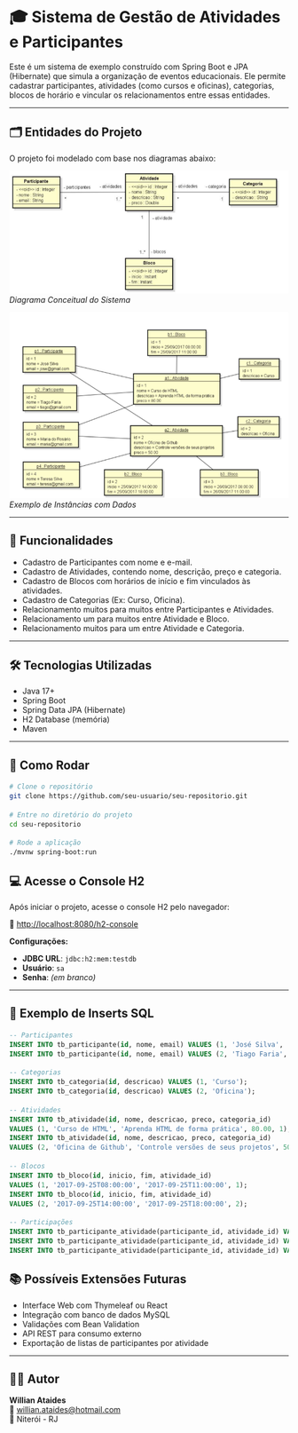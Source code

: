 # 🎓 Sistema de Gestão de Atividades e Participantes

Este é um sistema de exemplo construído com Spring Boot e JPA (Hibernate) que simula a organização de eventos educacionais. Ele permite cadastrar participantes, atividades (como cursos e oficinas), categorias, blocos de horário e vincular os relacionamentos entre essas entidades.

---

## 🗂️ Entidades do Projeto

O projeto foi modelado com base nos diagramas abaixo:

![Diagrama Conceitual](src/docs/modelo-conceitual.png)  
*Diagrama Conceitual do Sistema*

![Exemplo de Instâncias](src/docs/exemplo-instancias.png)  
*Exemplo de Instâncias com Dados*

---

## 📌 Funcionalidades

- Cadastro de Participantes com nome e e-mail.
- Cadastro de Atividades, contendo nome, descrição, preço e categoria.
- Cadastro de Blocos com horários de início e fim vinculados às atividades.
- Cadastro de Categorias (Ex: Curso, Oficina).
- Relacionamento muitos para muitos entre Participantes e Atividades.
- Relacionamento um para muitos entre Atividade e Bloco.
- Relacionamento muitos para um entre Atividade e Categoria.

---

## 🛠️ Tecnologias Utilizadas

- Java 17+
- Spring Boot
- Spring Data JPA (Hibernate)
- H2 Database (memória)
- Maven

---

## 🧪 Como Rodar

```bash
# Clone o repositório
git clone https://github.com/seu-usuario/seu-repositorio.git

# Entre no diretório do projeto
cd seu-repositorio

# Rode a aplicação
./mvnw spring-boot:run
```
## 💻 Acesse o Console H2

Após iniciar o projeto, acesse o console H2 pelo navegador:

🔗 [http://localhost:8080/h2-console](http://localhost:8080/h2-console)

**Configurações:**

- **JDBC URL**: `jdbc:h2:mem:testdb`
- **Usuário**: `sa`
- **Senha**: *(em branco)*

---

## 🧾 Exemplo de Inserts SQL

```sql
-- Participantes
INSERT INTO tb_participante(id, nome, email) VALUES (1, 'José Silva', 'jose@gmail.com');
INSERT INTO tb_participante(id, nome, email) VALUES (2, 'Tiago Faria', 'tiago@gmail.com');

-- Categorias
INSERT INTO tb_categoria(id, descricao) VALUES (1, 'Curso');
INSERT INTO tb_categoria(id, descricao) VALUES (2, 'Oficina');

-- Atividades
INSERT INTO tb_atividade(id, nome, descricao, preco, categoria_id)
VALUES (1, 'Curso de HTML', 'Aprenda HTML de forma prática', 80.00, 1);
INSERT INTO tb_atividade(id, nome, descricao, preco, categoria_id)
VALUES (2, 'Oficina de Github', 'Controle versões de seus projetos', 50.00, 2);

-- Blocos
INSERT INTO tb_bloco(id, inicio, fim, atividade_id)
VALUES (1, '2017-09-25T08:00:00', '2017-09-25T11:00:00', 1);
INSERT INTO tb_bloco(id, inicio, fim, atividade_id)
VALUES (2, '2017-09-25T14:00:00', '2017-09-25T18:00:00', 2);

-- Participações
INSERT INTO tb_participante_atividade(participante_id, atividade_id) VALUES (1, 1);
INSERT INTO tb_participante_atividade(participante_id, atividade_id) VALUES (1, 2);
INSERT INTO tb_participante_atividade(participante_id, atividade_id) VALUES (2, 1);
```

## 📚 Possíveis Extensões Futuras

- Interface Web com Thymeleaf ou React  
- Integração com banco de dados MySQL  
- Validações com Bean Validation  
- API REST para consumo externo  
- Exportação de listas de participantes por atividade

---

## 👨‍💻 Autor

**Willian Ataides**  
📧 [willian.ataides@hotmail.com](mailto:willian.ataides@hotmail.com)  
📍 Niterói - RJ

